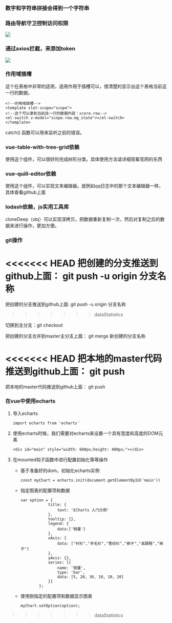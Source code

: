 ### 数字和字符串拼接会得到一个字符串

### 路由导航守卫控制访问权限

![](F:\web\web\ShoppingAdministration\images\搜狗截图20200730130356.jpg)

### 通过axios拦截，来添加token

![](F:\web\web\ShoppingAdministration\images\通过axios请求拦截添加token.jpg)

### 作用域插槽

这个在表格中非常的适用，适用作用于插槽可以，很清楚的显示出这个表格当前这一行的数据。

```vue
<!--作用域插槽-->
<template slot-scope="scope">
<!--这个可以拿到当前这一行的数据内容：score.row-->
<el-switch v-model="scope.row.mg_state"></el-switch>
</template>
```

catch()  函数可以用来监听之前的错误。

### vue-table-with-tree-grid依赖

使用这个组件，可以很好的完成树形分类。具体使用方法请详细观看官网的东西

### vue-quill-editor依赖

使用这个组件，可以实现文本编辑器。就例如qq日志中的那个文本编辑器一样，具体查看github上面

### lodash依赖，js实用工具库

cloneDeep（obj）可以实现深拷贝，把数据重新复制一次，然后对复制之后的数据来进行操作，更加方便。

### git操作

<<<<<<< HEAD
把创建的分支推送到github上面： git push -u origin 分支名称
=======
把创建的分支推送到github上面: git push -u origin 分支名称
>>>>>>> dataStatistics

切换到主分支：git checkout

把创建的分支合并到master主分支上面： git merge 新创建的分支名称

<<<<<<< HEAD
把本地的master代码推送到github上面： git push
=======
把本地的master代码推送到github上面： git push

### 在vue中使用echarts

1. 导入echarts

   ```
   import echarts from 'echarts'
   ```

2. 使用echarts时候，我们需要对echarts来设置一个具有宽度和高度的DOM元素

   ```
   <div id="main" style="width: 600px;height: 400px;"></div>
   ```

3. 在mounted钩子函数中进行配置初始化等等操作

   - 基于准备好的dom，初始化echarts实例

     ```
     const myChart = echarts.init(document.getElementById('main'))
     ```

   - 指定图表的配置项和数据

     ```
     var option = {
                 title: {
                     text: 'ECharts 入门示例'
                 },
                 tooltip: {},
                 legend: {
                     data:['销量']
                 },
                 xAxis: {
                     data: ["衬衫","羊毛衫","雪纺衫","裤子","高跟鞋","袜子"]
                 },
                 yAxis: {},
                 series: [{
                     name: '销量',
                     type: 'bar',
                     data: [5, 20, 36, 10, 10, 20]
                 }]
             };
     ```

   - 使用刚指定的配置项和数据显示图表

     ```
     myChart.setOption(option); 
     ```



>>>>>>> dataStatistics
